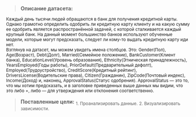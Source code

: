 >**Описание датасета:** 

<sub>Каждый день тысячи людей обращаются в банк для получения кредитной карты. Однако грамотно определить одобрить ли кредитную карту клиенту и на какую сумму ее одобрить является распространённой задачей, с которой сталкивается каждый крупный банк. На данный момент большинство банков используют обученные модели, которые могут предсказать, следует ли кому-то выдать кредитную карту иди нет.        
Взглянув на датасет, мы можем увидеть имена столбцов. Это: Gender(Пол), Age(Возраст), Debt(Долг), Married(Семейное положение), BankCustomer(Клиент банка), EducationLevel(Уровень образования), Ethnicity(Этническая принадлежность), YearsEmployed(Годы работы), PriorDefault(Предварительный дефолт), Employed(Трудоустройство), CreditScore(Кредитный рейтинг), DriversLicense(Водительские права), Citizen(Гражданин), ZipCode(Почтовый индекс), Income(Доход) и, наконец, ApprovalStatus(Статус одобрения). ApprovalStatus — это то, что мы хотим предсказать, и в заголовке приведенных выше данных мы видим, что это либо +, либо — для утверждения или отклонения соответственно.</sub>

>**Поставленные цели:** 
<sub>1. Проанализировать данные.</sub> 
<sub>2. Визуализировать зависимости.</sub>
